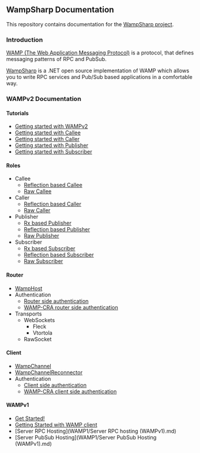 ## WampSharp Documentation

This repository contains documentation for the [WampSharp project](http://github.com/Code-Sharp/WampSharp).

### Introduction

[WAMP (The Web Application Messaging Protocol)](http://wamp.ws) is a protocol, that defines messaging patterns of RPC and PubSub.

[WampSharp](http://github.com/Code-Sharp/WampSharp) is a .NET open source implementation of WAMP which allows you to write RPC services and Pub/Sub based applications in a comfortable way.

### WAMPv2 Documentation

#### Tutorials
* [Getting started with WAMPv2](WAMP2/Getting-Started-with-WAMPv2.md)
* [Getting started with Callee](WAMP2/Roles/Callee/Getting-Started-with-Callee.md)
* [Getting started with Caller](WAMP2/Roles/Caller/Getting-Started-with-Caller.md)
* [Getting started with Publisher](WAMP2/Roles/Publisher/Getting-Started-with-Publisher.md)
* [Getting started with Subscriber](WAMP2/Roles/Publisher/Getting-Started-with-Subscriber.md)

#### Roles

* Callee
  * [Reflection based Callee](WAMP2/Roles/Callee/Reflection-based-Callee.md)
  * [Raw Callee](WAMP2/Roles/Callee/Raw-Callee.md)
* Caller
  * [Reflection based Caller](WAMP2/Roles/Caller/Reflection-based-Caller.md)
  * [Raw Caller](WAMP2/Roles/Caller/Raw-Caller.md)
* Publisher
  * [Rx based Publisher](WAMP2/Roles/Publisher/Rx-based-Publisher.md)
  * [Reflection based Publisher](WAMP2/Roles/Publisher/Reflection-based-Publisher.md)
  * [Raw Publisher](WAMP2/Roles/Publisher/Raw-Publisher.md)
* Subscriber
  * [Rx based Subscriber](WAMP2/Roles/Subscriber/Rx-based-Subscriber.md)
  * [Reflection based Subscriber](WAMP2/Roles/Subscriber/Reflection-based-Subscriber.md)
  * [Raw Subscriber](WAMP2/Roles/Subscriber/Raw-Subscriber.md)

#### Router

* [WampHost](WAMP2/Router/WampHost.md)
* Authentication
  * [Router side authentication](WAMP2/Router/Router-side-authentication.md)
  * [WAMP-CRA router side authentication](WAMP2/Router/WAMP-CRA-router-side-authentication.md)
* Transports
  * WebSockets
    * Fleck
    * Vtortola
  * RawSocket

#### Client

* [WampChannel](WAMP2/Client/WampChannel.md)
* [WampChannelReconnector](WAMP2/Client/WampChannelReconnector.md)
* Authentication
  * [Client side authentication](WAMP2/Client/Client-side-authentication.md)
  * [WAMP-CRA client side authentication](WAMP2/Client/WAMP-CRA-client-side-authentication.md)

#### WAMPv1

* [Get Started!](WAMP1/Getting-started-with-WAMPv1.md)
* [Getting Started with WAMP client](WAMP1/Getting-started-with-WAMPv1-client.md)
* [Server RPC Hosting](WAMP1/Server RPC hosting (WAMPv1).md)
* [Server PubSub Hosting](WAMP1/Server PubSub Hosting (WAMPv1).md)
